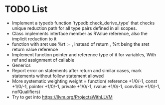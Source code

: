 # TODO List

 * Implement a typedb function 'typedb:check_derive_type' that checks unique reduction path for all type pairs defined in all scopes.
 * Class implements interface member as RValue reference, also the implicit reduction to it
 * function with sret use %rt := <return value>, instead of return <return value>, %rt being the sret return value reference
 * Implement function pointer and reference type of it for variables, With ref and assignment of callable
 * Generics
 * Report error on statements after return and similar cases, mark statements without follow statement allowed
 * More systematic weighting weight = function( reference +1/0/-1, const +1/0/-1, pointer +1/0/-1, private +1/0/-1, rvalue +1/0/-1, convSize +1/0/-1, nofQualifiers) 
 * Try to get into https://llvm.org/ProjectsWithLLVM
 
 


